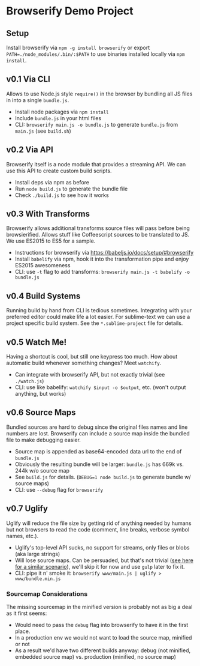 # Browserify Demo Project

## Setup

Install browserify via `npm -g install browserify` or export `PATH=./node_modules/.bin/:$PATH` to
use binaries installed locally via `npm install`.

## v0.1 Via CLI

Allows to use Node.js style `require()` in the browser by bundling all JS files in into a single
`bundle.js`.

- Install node packages via `npm install`
- Include `bundle.js` in your html files
- CLI: `browserify main.js -o bundle.js` to generate `bundle.js` from `main.js` (see `build.sh`)

## v0.2 Via API

Browserify itself is a node module that provides a streaming API. We can use this API to create
custom build scripts.

- Install deps via npm as before
- Run `node build.js` to generate the bundle file
- Check `./build.js` to see how it works

## v0.3 With Transforms

Browserify allows additional transforms source files will pass before being browsierified. Allows
stuff like Coffeescript sources to be translated to JS. We use ES2015 to ES5 for a sample.

- Instructions for browserify via https://babeljs.io/docs/setup/#browserify
- Install `babelify` via npm, hook it into the transformation pipe and enjoy ES2015 awesomeness
- CLI: use `-t` flag to add transforms: `browserify main.js -t babelify -o bundle.js`

## v0.4 Build Systems

Running build by hand from CLI is tedious sometimes. Integrating with your preferred editor could
make life a lot easier. For sublime-text we can use a project specific build system. See the
`*.sublime-project` file for details.

## v0.5 Watch Me!

Having a shortcut is cool, but still one keypress too much. How about automatic build whenever
something changes? Meet `watchify`.

- Can integrate with browserify API, but not exactly trivial (see `./watch.js`)
- CLI: use like babelify: `watchify $input -o $output`, etc. (won't output anything, but works)

## v0.6 Source Maps

Bundled sources are hard to debug since the original files names and line numbers are lost.
Browserify can include a source map inside the bundled file to make debugging easier.

- Source map is appended as base64-encoded data url to the end of `bundle.js`
- Obviously the resulting bundle will be larger: `bundle.js` has 669k vs. 244k w/o source map
- See `build.js` for details. (`DEBUG=1 node build.js` to generate bundle w/ source maps)
- CLI: use `--debug` flag for `browserify`

## v0.7 Uglify

Uglify will reduce the file size by getting rid of anything needed by humans but not browsers to
read the code (comment, line breaks, verbose symbol names, etc.).

- Uglify's top-level API sucks, no support for streams, only files or blobs (aka large strings)
- Will lose source maps. Can be persuaded, but that's not trivial ([see here for a similar scenario](http://tarantsov.com/WorkflowThu/source-maps-with-coffeescript-and-uglify-js/)),
  we'll skip it for now and use `gulp` later to fix it.
- CLI: pipe it n' smoke it: `browserify www/main.js | uglify > www/bundle.min.js`

### Sourcemap Considerations

The missing sourcemap in the minified version is probably not as big a deal as it first seems:

- Would need to pass the `debug` flag into browserify to have it in the first place.
- In a production env we would not want to load the source map, minified or not
- As a result we'd have two different builds anyway: debug (not minified, embedded source map) vs.
  production (minified, no source map)
